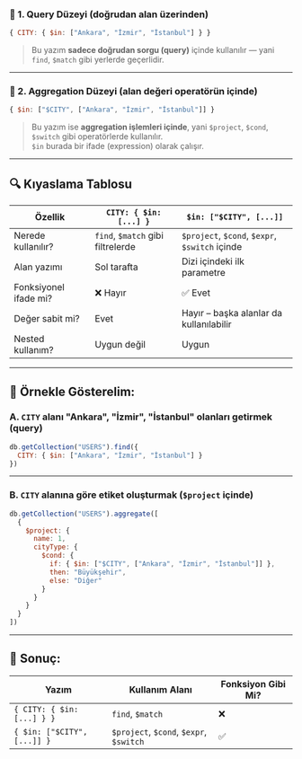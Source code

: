 
### 🔹 1. **Query Düzeyi (doğrudan alan üzerinden)**

```js
{ CITY: { $in: ["Ankara", "İzmir", "İstanbul"] } }
```

> Bu yazım **sadece doğrudan sorgu (query)** içinde kullanılır — yani `find`, `$match` gibi yerlerde geçerlidir.

---

### 🔹 2. **Aggregation Düzeyi (alan değeri operatörün içinde)**

```js
{ $in: ["$CITY", ["Ankara", "İzmir", "İstanbul"]] }
```

> Bu yazım ise **aggregation işlemleri içinde**, yani `$project`, `$cond`, `$switch` gibi operatörlerde kullanılır.  
> `$in` burada bir ifade (expression) olarak çalışır.

---

## 🔍 Kıyaslama Tablosu

|Özellik|`CITY: { $in: [...] }`|`$in: ["$CITY", [...]]`|
|---|---|---|
|Nerede kullanılır?|`find`, `$match` gibi filtrelerde|`$project`, `$cond`, `$expr`, `$switch` içinde|
|Alan yazımı|Sol tarafta|Dizi içindeki ilk parametre|
|Fonksiyonel ifade mi?|❌ Hayır|✅ Evet|
|Değer sabit mi?|Evet|Hayır – başka alanlar da kullanılabilir|
|Nested kullanım?|Uygun değil|Uygun|

---

## 🔧 Örnekle Gösterelim:

### A. `CITY` alanı "Ankara", "İzmir", "İstanbul" olanları getirmek (query)

```js
db.getCollection("USERS").find({
  CITY: { $in: ["Ankara", "İzmir", "İstanbul"] }
})
```

---

### B. `CITY` alanına göre etiket oluşturmak (`$project` içinde)

```js
db.getCollection("USERS").aggregate([
  {
    $project: {
      name: 1,
      cityType: {
        $cond: {
          if: { $in: ["$CITY", ["Ankara", "İzmir", "İstanbul"]] },
          then: "Büyükşehir",
          else: "Diğer"
        }
      }
    }
  }
])
```

---

## 🎯 Sonuç:

|Yazım|Kullanım Alanı|Fonksiyon Gibi Mi?|
|---|---|---|
|`{ CITY: { $in: [...] } }`|`find`, `$match`|❌|
|`{ $in: ["$CITY", [...]] }`|`$project`, `$cond`, `$expr`, `$switch`|✅|
